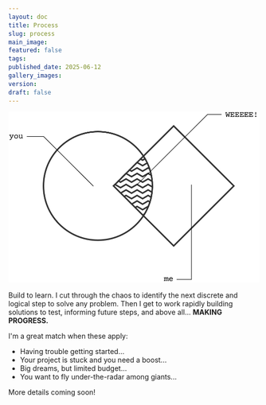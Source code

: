 ```yaml
---
layout: doc
title: Process
slug: process
main_image: 
featured: false
tags: 
published_date: 2025-06-12
gallery_images: 
version: 
draft: false
---
```

![](../assets/images/vennColab.svg)

Build to learn. I cut through the chaos to identify the next discrete and logical step to solve any problem. Then I get to work rapidly building solutions to test, informing future steps, and above all... **MAKING PROGRESS.**

I'm a great match when these apply:

- Having trouble getting started...
- Your project is stuck and you need a boost...
- Big dreams, but limited budget...
- You want to fly under-the-radar among giants...

More details coming soon!